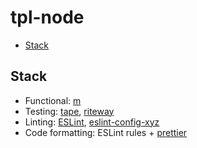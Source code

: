 <!-- markdownlint-disable line-length -->

# tpl-node

<!-- vim-markdown-toc GFM -->

* [Stack](#stack)

<!-- vim-markdown-toc -->

## Stack

* Functional: [m](https://github.com/andreidmt/m.xyz)
* Testing: [tape](https://github.com/substack/tape), [riteway](https://github.com/ericelliott/riteway)
* Linting: [ESLint](https://github.com/eslint/eslint), [eslint-config-xyz](https://github.com/andreidmt/eslint-config-xyz)
* Code formatting: ESLint rules + [prettier](https://github.com/prettier/prettier)
